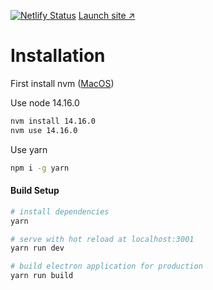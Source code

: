 [![Netlify Status](https://api.netlify.com/api/v1/badges/871e29b9-fa9b-414b-9294-1e3e2d084245/deploy-status)](https://app.netlify.com/sites/wannahangout/deploys)
[Launch site ↗](https://wannahangout.netlify.app/)

# Installation

First install nvm ([MacOS](https://github.com/nvm-sh/nvm#installing-and-updating))

Use node 14.16.0

``` bash
nvm install 14.16.0
nvm use 14.16.0
```

Use yarn

``` bash
npm i -g yarn
```

#### Build Setup

``` bash
# install dependencies
yarn

# serve with hot reload at localhost:3001
yarn run dev

# build electron application for production
yarn run build

```
